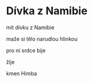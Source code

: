 # Dívka z Namibie

mít dívku z Namibie

maže si tělo narudlou hlinkou

pro ni srdce bije

žije

kmen Himba
